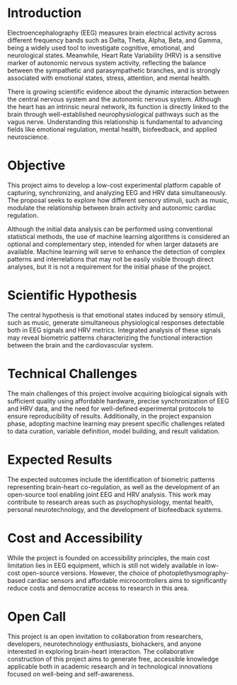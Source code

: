 # Introduction

Electroencephalography (EEG) measures brain electrical activity across different frequency bands such as Delta, Theta, Alpha, Beta, and Gamma, being a widely used tool to investigate cognitive, emotional, and neurological states. Meanwhile, Heart Rate Variability (HRV) is a sensitive marker of autonomic nervous system activity, reflecting the balance between the sympathetic and parasympathetic branches, and is strongly associated with emotional states, stress, attention, and mental health.

There is growing scientific evidence about the dynamic interaction between the central nervous system and the autonomic nervous system. Although the heart has an intrinsic neural network, its function is directly linked to the brain through well-established neurophysiological pathways such as the vagus nerve. Understanding this relationship is fundamental to advancing fields like emotional regulation, mental health, biofeedback, and applied neuroscience.

# Objective

This project aims to develop a low-cost experimental platform capable of capturing, synchronizing, and analyzing EEG and HRV data simultaneously. The proposal seeks to explore how different sensory stimuli, such as music, modulate the relationship between brain activity and autonomic cardiac regulation.

Although the initial data analysis can be performed using conventional statistical methods, the use of machine learning algorithms is considered an optional and complementary step, intended for when larger datasets are available. Machine learning will serve to enhance the detection of complex patterns and interrelations that may not be easily visible through direct analyses, but it is not a requirement for the initial phase of the project.

# Scientific Hypothesis

The central hypothesis is that emotional states induced by sensory stimuli, such as music, generate simultaneous physiological responses detectable both in EEG signals and HRV metrics. Integrated analysis of these signals may reveal biometric patterns characterizing the functional interaction between the brain and the cardiovascular system.

# Technical Challenges

The main challenges of this project involve acquiring biological signals with sufficient quality using affordable hardware, precise synchronization of EEG and HRV data, and the need for well-defined experimental protocols to ensure reproducibility of results. Additionally, in the project expansion phase, adopting machine learning may present specific challenges related to data curation, variable definition, model building, and result validation.

# Expected Results

The expected outcomes include the identification of biometric patterns representing brain-heart co-regulation, as well as the development of an open-source tool enabling joint EEG and HRV analysis. This work may contribute to research areas such as psychophysiology, mental health, personal neurotechnology, and the development of biofeedback systems.

# Cost and Accessibility

While the project is founded on accessibility principles, the main cost limitation lies in EEG equipment, which is still not widely available in low-cost open-source versions. However, the choice of photoplethysmography-based cardiac sensors and affordable microcontrollers aims to significantly reduce costs and democratize access to research in this area.

# Open Call

This project is an open invitation to collaboration from researchers, developers, neurotechnology enthusiasts, biohackers, and anyone interested in exploring brain-heart interaction. The collaborative construction of this project aims to generate free, accessible knowledge applicable both in academic research and in technological innovations focused on well-being and self-awareness.
